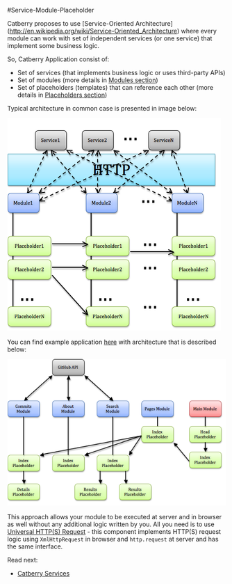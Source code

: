 #Service-Module-Placeholder

Catberry proposes to use [Service-Oriented Architecture]
(http://en.wikipedia.org/wiki/Service-Oriented_Architecture) where every module 
can work with set of independent services (or one service) that implement 
some business logic.

So, Catberry Application consist of:

 * Set of services (that implements business logic or uses third-party APIs)
 * Set of modules (more details in [Modules section](modules/index.md))
 * Set of placeholders (templates) that can reference each other 
 (more details in [Placeholders section](modules/placeholders.md))

Typical architecture in common case is presented in image below:

![Catberry Application Architecture](images/smp.png)

You can find example application
[here](https://github.com/catberry/catberry-cli/templates/example)
with architecture that is described below:

![Example Application Architecture](images/smp-example.png)

This approach allows your module to be executed at server and in browser as well 
without any additional logic written by you. All you need is to use 
[Universal HTTP(S) Request](services/userland/universal-http-request.md) - 
this component implements HTTP(S) request logic using `XmlHttpRequest` 
in browser and `http.request` at server and has the same interface.

Read next:

* [Catberry Services](services/index.md)